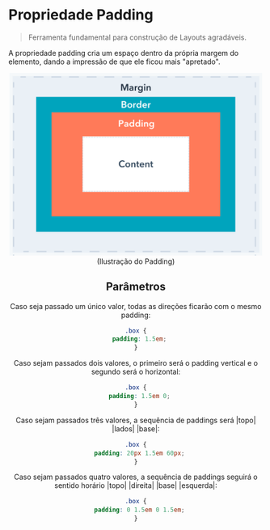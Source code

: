 # Propriedade Padding
> Ferramenta fundamental para construção de Layouts agradáveis.

A propriedade padding cria um espaço dentro da própria margem do elemento, dando a impressão de que ele ficou mais "apretado".

<div align="center">
    <img src="../box model.png" alt="Ilustração do Padding" width="500">
    (Ilustração do Padding)
<div>

## Parâmetros
Caso seja passado um único valor, todas as direções ficarão com o mesmo padding:
```css
.box {
  padding: 1.5em;
}
```

Caso sejam passados dois valores, o primeiro será o padding vertical e o segundo será o horizontal:
```css
.box {
  padding: 1.5em 0;
}
```

Caso sejam passados três valores, a sequência de paddings será |topo| |lados| |base|:
```css
.box {
  padding: 20px 1.5em 60px;
}
```

Caso sejam passados quatro valores, a sequência de paddings seguirá o sentido horário |topo| |direita| |base| |esquerda|:
```css
.box {
  padding: 0 1.5em 0 1.5em;
}
```